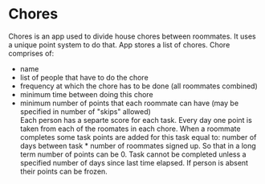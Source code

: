 # Chores

Chores is an app used to divide house chores between roommates. It uses a unique point system to do that.
App stores a list of chores. Chore comprises of:
 - name
 - list of people that have to do the chore
 - frequency at which the chore has to be done (all roommates combined)
 - minimum time between doing this chore
 - minimum number of points that each roommate can have (may be specified in number of "skips" allowed)  
 Each person has a separte score for each task.
 Every day one point is taken from each of the roomates in each chore. 
 When a roommate completes some task points are added for this task equal to: number of days between task * number of roommates signed up. So that in a long term number of points can be 0. Task cannot be completed unless a specified number of days since last time elapsed. If person is absent their points can be frozen.
